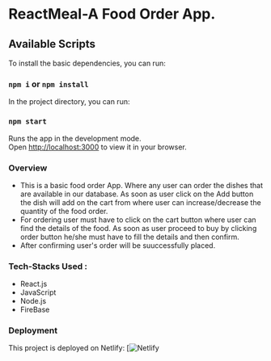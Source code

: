 # ReactMeal-A Food Order App.

## Available Scripts

To install the basic dependencies, you can run:

### `npm i` or `npm install`

In the project directory, you can run:

### `npm start`

Runs the app in the development mode.\
Open [http://localhost:3000](http://localhost:3000) to view it in your browser.

### Overview

- This is a basic food order App. Where any user can order the dishes that are available in our database. As soon as user click on the Add button the dish will add on the cart from where user can increase/decrease the quantity of the food order. 
- For ordering user must have to click on the cart button where user can find the details of the food. As soon as user proceed to buy by clicking order button he/she must have to fill the details and then confirm.
- After confirming user's order will be suuccessfully placed.

### Tech-Stacks Used : 
- React.js
- JavaScript
- Node.js
- FireBase

### Deployment
This project is deployed on Netlify: [![Netlify](https://orderfoodfromreactmeal.netlify.app/)

